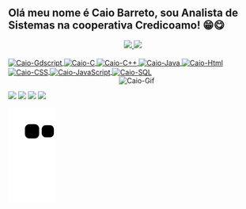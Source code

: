 ## Olá meu nome é Caio Barreto, sou Analista de Sistemas na cooperativa Credicoamo!  😁😋
<div align="center">
  <a href="https://github.com/CaioBarretoo">
  <img height="180em" src="https://github-readme-stats.vercel.app/api?username=CaioBarretoo&show_icons=true&theme=dracula&include_all_commits=true&count_private=true"/>
  <img height="180em" src="https://github-readme-stats.vercel.app/api/top-langs/?username=CaioBarretoo&layout=compact&langs_count=7&theme=dracula"/>
</div>
<div style="display: inline_block"><br>
  <img align="center" alt="Caio-Gdscript" height="40" width="40" src="https://upload.wikimedia.org/wikipedia/commons/6/6a/Godot_icon.svg">
  <img align="center" alt="Caio-C" height="40" width="60" src="https://img.shields.io/badge/C-00599C?style=for-the-badge&logo=c&logoColor=white">
  <img align="center" alt="Caio-C++" height="40" width="80" src="https://img.shields.io/badge/C%2B%2B-00599C?style=for-the-badge&logo=c%2B%2B&logoColor=white">
  <img align="center" alt="Caio-Java" height="40" width="70" src="https://img.shields.io/badge/Java-ED8B00?style=for-the-badge&logo=java&logoColor=white">
  <img align="center" alt="Caio-Html" height="40" width="80" src="https://img.shields.io/badge/HTML5-E34F26?style=for-the-badge&logo=html5&logoColor=white">
  <img align="center" alt="Caio-CSS" height="40" width="80" src="https://img.shields.io/badge/CSS3-1572B6?style=for-the-badge&logo=css3&logoColor=white">
  <img align="center" alt="Caio-JavaScript" height="40" width="80" src="https://img.shields.io/badge/JavaScript-F7DF1E?style=for-the-badge&logo=javascript&logoColor=black">
  <img align="center" alt="Caio-SQL" height="40" width="70" src="https://img.shields.io/badge/MySQL-00000F?style=for-the-badge&logo=mysql&logoColor=white">
  <a href="https://github.com/CaioBarretoo"><img src="https://i.picasion.com/resize92/ffc915c7c3ae2f75edc03efedb079eb7.png" img align ="right" width="280" height="220" border="0" alt="Caio-Gif" /></a><br /><a href="https://github.com/CaioBarretoo/"></a>
  
  ##
 
  <a href="https://pt-br.facebook.com/caio.barreto1" target="_blank"><img src="https://img.shields.io/badge/Facebook-1877F2?style=for-the-badge&logo=facebook&logoColor=white" target="_blank"></a>
  <a href="https://www.instagram.com/caiobarret0/" target="_blank"><img src="https://img.shields.io/badge/-Instagram-%23E4405F?style=for-the-badge&logo=instagram&logoColor=white" target="_blank"></a>
 <a href="https://discord.gg/mc6PUxecaz" target="_blank"><img src="https://img.shields.io/badge/Discord-7289DA?style=for-the-badge&logo=discord&logoColor=white" target="_blank"></a> 
  <a href = "mailto:caioc.2002@alunos.utfpr.edu.br"><img src="https://img.shields.io/badge/-Gmail-%23333?style=for-the-badge&logo=gmail&logoColor=white" target="_blank"></a>
 
  ![Snake animation](https://github.com/CaioBarretoo/CaioBarretoo/blob/output/github-contribution-grid-snake.svg)
 
</div>
